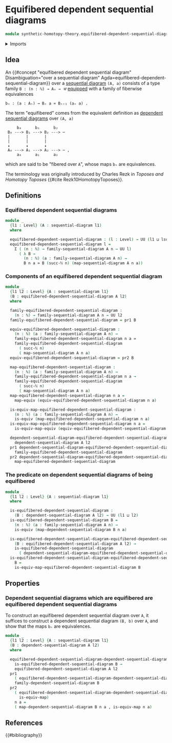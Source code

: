 # Equifibered dependent sequential diagrams

```agda
module synthetic-homotopy-theory.equifibered-dependent-sequential-diagrams where
```

<details><summary>Imports</summary>

```agda
open import elementary-number-theory.natural-numbers

open import foundation.dependent-pair-types
open import foundation.equivalences
open import foundation.universe-levels

open import synthetic-homotopy-theory.dependent-sequential-diagrams
open import synthetic-homotopy-theory.sequential-diagrams
```

</details>

## Idea

An
{{#concept "equifibered dependent sequential diagram" Disambiguation="over a sequential diagram" Agda=equifibered-dependent-sequential-diagram}}
over a [sequential diagram](synthetic-homotopy-theory.sequential-diagrams.md)
`(A, a)` consists of a type family `B : (n : ℕ) → Aₙ → 𝒰`
[equipped](foundation.structure.md) with a family of fiberwise equivalences

```text
bₙ : (a : Aₙ) → Bₙ a ≃ Bₙ₊₁ (aₙ a) .
```

The term "equifibered" comes from the equivalent definition as
[dependent sequential diagrams](synthetic-homotopy-theory.dependent-sequential-diagrams.md)
over `(A, a)`

```text
     b₀      b₁      b₂
 B₀ ---> B₁ ---> B₂ ---> ⋯
 |       |       |
 |       |       |
 ↡       ↡       ↡
 A₀ ---> A₁ ---> A₂ ---> ⋯ ,
     a₀      a₁      a₂
```

which are said to be "fibered over `A`", whose maps `bₙ` are equivalences.

The terminology was originally introduced by Charles Rezk in _Toposes and
Homotopy Toposes_ {{#cite Rezk10HomotopyToposes}}.

## Definitions

### Equifibered dependent sequential diagrams

```agda
module _
  {l1 : Level} (A : sequential-diagram l1)
  where

  equifibered-dependent-sequential-diagram : (l : Level) → UU (l1 ⊔ lsuc l)
  equifibered-dependent-sequential-diagram l =
    Σ ( (n : ℕ) → family-sequential-diagram A n → UU l)
      ( λ B →
        (n : ℕ) (a : family-sequential-diagram A n) →
        B n a ≃ B (succ-ℕ n) (map-sequential-diagram A n a))
```

### Components of an equifibered dependent sequential diagram

```agda
module _
  {l1 l2 : Level} {A : sequential-diagram l1}
  (B : equifibered-dependent-sequential-diagram A l2)
  where

  family-equifibered-dependent-sequential-diagram :
    (n : ℕ) → family-sequential-diagram A n → UU l2
  family-equifibered-dependent-sequential-diagram = pr1 B

  equiv-equifibered-dependent-sequential-diagram :
    (n : ℕ) (a : family-sequential-diagram A n) →
    family-equifibered-dependent-sequential-diagram n a ≃
    family-equifibered-dependent-sequential-diagram
      ( succ-ℕ n)
      ( map-sequential-diagram A n a)
  equiv-equifibered-dependent-sequential-diagram = pr2 B

  map-equifibered-dependent-sequential-diagram :
    (n : ℕ) (a : family-sequential-diagram A n) →
    family-equifibered-dependent-sequential-diagram n a →
    family-equifibered-dependent-sequential-diagram
      ( succ-ℕ n)
      ( map-sequential-diagram A n a)
  map-equifibered-dependent-sequential-diagram n a =
    map-equiv (equiv-equifibered-dependent-sequential-diagram n a)

  is-equiv-map-equifibered-dependent-sequential-diagram :
    (n : ℕ) (a : family-sequential-diagram A n) →
    is-equiv (map-equifibered-dependent-sequential-diagram n a)
  is-equiv-map-equifibered-dependent-sequential-diagram n a =
    is-equiv-map-equiv (equiv-equifibered-dependent-sequential-diagram n a)

  dependent-sequential-diagram-equifibered-dependent-sequential-diagram :
    dependent-sequential-diagram A l2
  pr1 dependent-sequential-diagram-equifibered-dependent-sequential-diagram =
    family-equifibered-dependent-sequential-diagram
  pr2 dependent-sequential-diagram-equifibered-dependent-sequential-diagram =
    map-equifibered-dependent-sequential-diagram
```

### The predicate on dependent sequential diagrams of being equifibered

```agda
module _
  {l1 l2 : Level} {A : sequential-diagram l1}
  where

  is-equifibered-dependent-sequential-diagram :
    (B : dependent-sequential-diagram A l2) → UU (l1 ⊔ l2)
  is-equifibered-dependent-sequential-diagram B =
    (n : ℕ) (a : family-sequential-diagram A n) →
    is-equiv (map-dependent-sequential-diagram B n a)

  is-equifibered-dependent-sequential-diagram-equifibered-dependent-sequential-diagram :
    (B : equifibered-dependent-sequential-diagram A l2) →
    is-equifibered-dependent-sequential-diagram
      ( dependent-sequential-diagram-equifibered-dependent-sequential-diagram B)
  is-equifibered-dependent-sequential-diagram-equifibered-dependent-sequential-diagram
    B =
    is-equiv-map-equifibered-dependent-sequential-diagram B
```

## Properties

### Dependent sequential diagrams which are equifibered are equifibered dependent sequential diagrams

To construct an equifibered dependent sequential diagram over `A`, it suffices
to construct a dependent sequential diagram `(B, b)` over `A`, and show that the
maps `bₙ` are equivalences.

```agda
module _
  {l1 l2 : Level} {A : sequential-diagram l1}
  (B : dependent-sequential-diagram A l2)
  where

  equifibered-dependent-sequential-diagram-dependent-sequential-diagram :
    is-equifibered-dependent-sequential-diagram B →
    equifibered-dependent-sequential-diagram A l2
  pr1
    ( equifibered-dependent-sequential-diagram-dependent-sequential-diagram _) =
    family-dependent-sequential-diagram B
  pr2
    ( equifibered-dependent-sequential-diagram-dependent-sequential-diagram
      is-equiv-map)
    n a =
    ( map-dependent-sequential-diagram B n a , is-equiv-map n a)
```

## References

{{#bibliography}}
